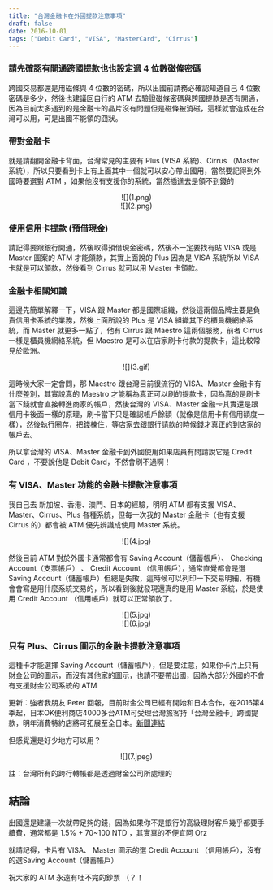 ```yaml
---
title: "台灣金融卡在外國提款注意事項"
draft: false
date: 2016-10-01
tags: ["Debit Card", "VISA", "MasterCard", "Cirrus"]
---
```



### 請先確認有開通跨國提款也也設定過 4 位數磁條密碼

跨國交易都還是用磁條與 4 位數的密碼，所以出國前請務必確認知道自己 4 位數密碼是多少，然後也建議回自行的 ATM 去驗證磁條密碼與跨國提款是否有開通，因為目前太多遇到的是金融卡的晶片沒有問題但是磁條被消磁，這樣就會造成在台灣可以用，可是出國不能領的囧狀。

<!--more-->

### 帶對金融卡

就是請翻開金融卡背面，台灣常見的主要有 Plus (VISA 系統)、Cirrus （Master 系統），所以只要看到卡上有上面其中一個就可以安心帶出國用，當然要記得到外國時要選對 ATM ，如果他沒有支援你的系統，當然插進去是領不到錢的

<center>
![](1.png)
</center>

<center>
![](2.png)
</center>


### 使用信用卡提款 (預借現金)

請記得要跟銀行開通，然後取得預借現金密碼，然後不一定要找有貼 VISA 或是 Master 圖案的 ATM 才能領款，其實上面說的 Plus 因為是 VISA 系統所以 VISA 卡就是可以領款，然後看到 Cirrus 就可以用 Master 卡領款。


### 金融卡相關知識

這邊先簡單解釋一下，VISA 跟 Master 都是國際組織，然後這兩個品牌主要是負責信用卡系統的業務，然後上面所說的 Plus 是 VISA 組織其下的櫃員機網絡系統，而 Master 就更多一點了，他有 Cirrus 跟 Maestro 這兩個服務，前者 Cirrus 一樣是櫃員機網絡系統，但 Maestro 是可以在店家刷卡付款的提款卡，這比較常見於歐洲。

<center>
![](3.gif)
</center>

這時候大家一定會問，那 Maestro 跟台灣目前很流行的 VISA、Master 金融卡有什麼差別，其實說真的 Maestro 才能稱為真正可以刷的提款卡，因為真的是刷卡當下錢就會直接轉進商家的帳戶，然後台灣的 VISA、Master 金融卡其實還是跟信用卡後面一樣的原理，刷卡當下只是確認帳戶餘額（就像是信用卡有信用額度一樣），然後執行圈存，把錢棟住，等店家去跟銀行請款的時候錢才真正的到店家的帳戶去。

所以拿台灣的 VISA、Master 金融卡到外國使用如果店員有問請說它是 Credit Card ，不要說他是 Debit Card，不然會刷不過啊！

### 有 VISA、Master 功能的金融卡提款注意事項

我自己去 新加坡、香港、澳門、日本的經驗，明明 ATM 都有支援 VISA、Master、Cirrus、Plus 各種系統，但每一次我的 Master 金融卡（也有支援 Cirrus 的）都會被 ATM 優先辨識成使用 Master 系統。

<center>
![](4.jpg)
</center>

然後目前 ATM 對於外國卡通常都會有 Saving Account（儲蓄帳戶）、 Checking Account（支票帳戶） 、 Credit Account （信用帳戶），通常直覺都會是選 Saving Account（儲蓄帳戶）但總是失敗，這時候可以列印一下交易明細，有機會會寫是用什麼系統交易的，所以看到後就發現還真的是用 Master 系統，於是使用 Credit Account （信用帳戶）就可以正常領款了。

<center>
![](5.jpg)
</center>

<center>
![](6.jpg)
</center>


### 只有 Plus、Cirrus 圖示的金融卡提款注意事項

這種卡才能選擇 Saving Account（儲蓄帳戶），但是要注意，如果你卡片上只有財金公司的圖示，而沒有其他家的圖示，也請不要帶出國，因為大部分外國的不會有支援財金公司系統的 ATM

更新：強者我朋友 Peter 回報，目前財金公司已經有開始和日本合作，在2016第4季起，日本OK便利商店4000多台ATM可受理台灣旅客持「台灣金融卡」跨國提款，明年消費特約店將可拓展至全日本。[新聞連結](http://money.udn.com/money/story/5613/1579796)


但感覺還是好少地方可以用？

<center>
![](7.jpeg)
</center>

註：台灣所有的跨行轉帳都是透過財金公司所處理的


## 結論

出國還是建議一次就帶足夠的錢，因為如果你不是銀行的高級理財客戶幾乎都要手續費，通常都是 1.5% + 70~100 NTD ，其實真的不便宜阿 Orz

就請記得，卡片有 VISA、 Master 圖示的選 Credit Account （信用帳戶），沒有的選Saving Account（儲蓄帳戶）

祝大家的 ATM 永遠有吐不完的鈔票 （？！






